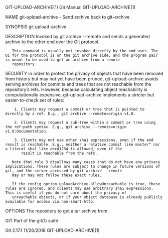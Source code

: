 GIT-UPLOAD-ARCHIVE(1)                                                                         Git Manual                                                                         GIT-UPLOAD-ARCHIVE(1)

NAME
       git-upload-archive - Send archive back to git-archive

SYNOPSIS
       git upload-archive <directory>

DESCRIPTION
       Invoked by git archive --remote and sends a generated archive to the other end over the Git protocol.

       This command is usually not invoked directly by the end user. The UI for the protocol is on the git archive side, and the program pair is meant to be used to get an archive from a remote
       repository.

SECURITY
       In order to protect the privacy of objects that have been removed from history but may not yet have been pruned, git-upload-archive avoids serving archives for commits and trees that are not
       reachable from the repository’s refs. However, because calculating object reachability is computationally expensive, git-upload-archive implements a stricter but easier-to-check set of rules:

        1. Clients may request a commit or tree that is pointed to directly by a ref. E.g., git archive --remote=origin v1.0.

        2. Clients may request a sub-tree within a commit or tree using the ref:path syntax. E.g., git archive --remote=origin v1.0:Documentation.

        3. Clients may not use other sha1 expressions, even if the end result is reachable. E.g., neither a relative commit like master^ nor a literal sha1 like abcd1234 is allowed, even if the
           result is reachable from the refs.

       Note that rule 3 disallows many cases that do not have any privacy implications. These rules are subject to change in future versions of git, and the server accessed by git archive --remote
       may or may not follow these exact rules.

       If the config option uploadArchive.allowUnreachable is true, these rules are ignored, and clients may use arbitrary sha1 expressions. This is useful if you do not care about the privacy of
       unreachable objects, or if your object database is already publicly available for access via non-smart-http.

OPTIONS
       <directory>
           The repository to get a tar archive from.

GIT
       Part of the git(1) suite

Git 2.17.1                                                                                    11/26/2018                                                                         GIT-UPLOAD-ARCHIVE(1)
